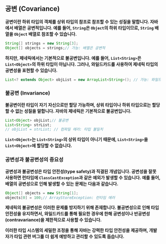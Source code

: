 ## **공변 (Covariance)**

**공변이란 하위 타입의 객체를 상위 타입의 참조로 참조할 수 있는 성질을 말합니다. 자바에서 배열은 공변적입니다. 예를 들어, `String`은 `Object`의 하위 타입이므로, `String` 배열을 `Object` 배열로 참조할 수 있습니다.**

```java
String[] strings = new String[3];
Object[] objects = strings;// 가능: 배열은 공변적
```

**하지만, 제네릭에서는 기본적으로 불공변입니다. 예를 들어, `List<String>`은 `List<Object>`의 하위 타입이 아닙니다. 그러나, 와일드카드를 사용하여 제네릭 타입의 공변성을 표현할 수 있습니다.**

```java
List<? extends Object> objList = new ArrayList<String>(); // 가능: 와일드카드를 사용한 공변
```

### **불공변 (Invariance)**

**불공변이란 타입이 자기 자신으로만 할당 가능하며, 상위 타입이나 하위 타입으로는 할당할 수 없는 성질을 말합니다. 자바의 제네릭은 기본적으로 불공변입니다.**

```java
List<Object> objList;// 불공변
List<String> strList;
// objList = strList; // 컴파일 에러: 타입 불일치
```

**`List<Object>`는 `List<String>`의 상위 타입이 아니기 때문에, `List<String>`을 `List<Object>`에 할당할 수 없습니다.**

### **공변성과 불공변성의 중요성**

**공변성과 불공변성은 타입 안전성(type safety)과 직결된 개념입니다. 공변성을 잘못 사용하면 런타임에 `ClassCastException`과 같은 예외가 발생할 수 있습니다. 예를 들어, 배열의 공변성으로 인해 발생할 수 있는 문제는 다음과 같습니다.**

```java
Object[] objects = new String[1];
objects[0] = 100;// ArrayStoreException: 런타임 에러
```

**제네릭의 불공변성은 이러한 문제를 방지하기 위해 존재합니다. 불공변성으로 인해 타입 안전성을 유지하면서, 와일드카드를 통해 필요한 경우에 한해 공변성이나 반공변성(contravariance)을 제한적으로 사용할 수 있습니다.**

**이러한 타입 시스템의 세밀한 조정을 통해 자바는 강력한 타입 안전성을 제공하며, 개발자가 타입 관련 버그를 더 쉽게 예방하고 관리할 수 있도록 돕습니다.**